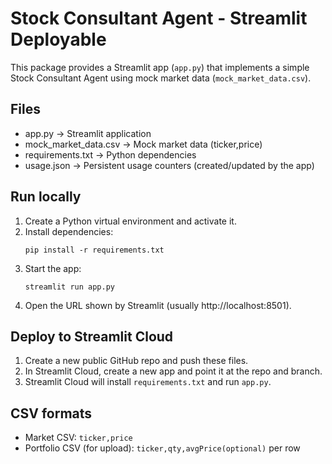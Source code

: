
# Stock Consultant Agent - Streamlit Deployable

This package provides a Streamlit app (`app.py`) that implements a simple Stock Consultant Agent using mock market data (`mock_market_data.csv`).

## Files
- app.py               -> Streamlit application
- mock_market_data.csv -> Mock market data (ticker,price)
- requirements.txt     -> Python dependencies
- usage.json           -> Persistent usage counters (created/updated by the app)

## Run locally
1. Create a Python virtual environment and activate it.
2. Install dependencies:
   ```
   pip install -r requirements.txt
   ```
3. Start the app:
   ```
   streamlit run app.py
   ```
4. Open the URL shown by Streamlit (usually http://localhost:8501).

## Deploy to Streamlit Cloud
1. Create a new public GitHub repo and push these files.
2. In Streamlit Cloud, create a new app and point it at the repo and branch.
3. Streamlit Cloud will install `requirements.txt` and run `app.py`.

## CSV formats
- Market CSV: `ticker,price`
- Portfolio CSV (for upload): `ticker,qty,avgPrice(optional)` per row

